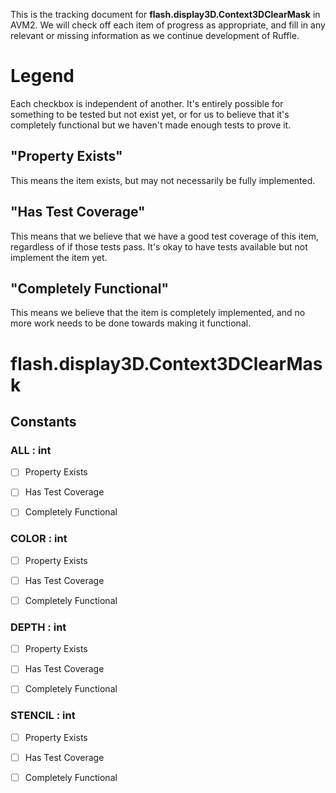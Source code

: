 This is the tracking document for **flash.display3D.Context3DClearMask** in AVM2. We will check off each item of progress as appropriate, and fill in any relevant or missing information as we continue development of Ruffle.
# Legend

Each checkbox is independent of another. It's entirely possible for something to be tested but not exist yet, or for us to believe that it's completely functional but we haven't made enough tests to prove it.
## "Property Exists"

This means the item exists, but may not necessarily be fully implemented.
## "Has Test Coverage"

This means that we believe that we have a good test coverage of this item, regardless of if those tests pass. It's okay to have tests available but not implement the item yet.
## "Completely Functional"

This means we believe that the item is completely implemented, and no more work needs to be done towards making it functional.
# flash.display3D.Context3DClearMask
## Constants
### ALL : int

* [ ] Property Exists

* [ ] Has Test Coverage

* [ ] Completely Functional


### COLOR : int

* [ ] Property Exists

* [ ] Has Test Coverage

* [ ] Completely Functional


### DEPTH : int

* [ ] Property Exists

* [ ] Has Test Coverage

* [ ] Completely Functional


### STENCIL : int

* [ ] Property Exists

* [ ] Has Test Coverage

* [ ] Completely Functional
